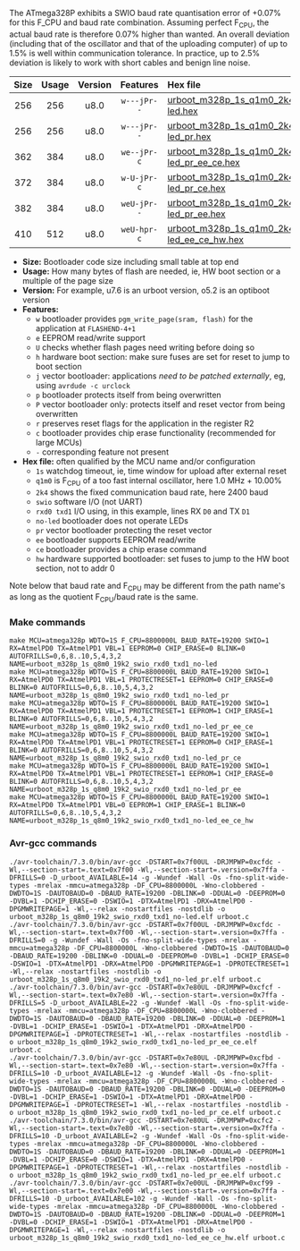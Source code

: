 The ATmega328P exhibits a SWIO baud rate quantisation error of +0.07% for this F_CPU and baud rate combination. Assuming perfect F<sub>CPU</sub>, the actual baud rate is therefore 0.07% higher than wanted. An overall deviation (including that of the oscillator and that of the uploading computer) of up to 1.5% is well within communication tolerance. In practice, up to 2.5% deviation is likely to work with short cables and benign line noise.

|Size|Usage|Version|Features|Hex file|
|:-:|:-:|:-:|:-:|:--|
|256|256|u8.0|`w---jPr--`|[urboot_m328p_1s_q1m0_2k4_swio_rxd0_txd1_no-led.hex](https://raw.githubusercontent.com/stefanrueger/urboot.hex/main/boards/uno/atmega328p/watchdog_1_s/internal_oscillator_q%2B10.00%25/%2B1m000000_hz/%2B%2B%2B2k4_baud/uart0_rxd0_txd1/no-led/urboot_m328p_1s_q1m0_2k4_swio_rxd0_txd1_no-led.hex)|
|256|256|u8.0|`w---jPr--`|[urboot_m328p_1s_q1m0_2k4_swio_rxd0_txd1_no-led_pr.hex](https://raw.githubusercontent.com/stefanrueger/urboot.hex/main/boards/uno/atmega328p/watchdog_1_s/internal_oscillator_q%2B10.00%25/%2B1m000000_hz/%2B%2B%2B2k4_baud/uart0_rxd0_txd1/no-led/urboot_m328p_1s_q1m0_2k4_swio_rxd0_txd1_no-led_pr.hex)|
|362|384|u8.0|`we--jPr-c`|[urboot_m328p_1s_q1m0_2k4_swio_rxd0_txd1_no-led_pr_ee_ce.hex](https://raw.githubusercontent.com/stefanrueger/urboot.hex/main/boards/uno/atmega328p/watchdog_1_s/internal_oscillator_q%2B10.00%25/%2B1m000000_hz/%2B%2B%2B2k4_baud/uart0_rxd0_txd1/no-led/urboot_m328p_1s_q1m0_2k4_swio_rxd0_txd1_no-led_pr_ee_ce.hex)|
|372|384|u8.0|`w-U-jPr-c`|[urboot_m328p_1s_q1m0_2k4_swio_rxd0_txd1_no-led_pr_ce.hex](https://raw.githubusercontent.com/stefanrueger/urboot.hex/main/boards/uno/atmega328p/watchdog_1_s/internal_oscillator_q%2B10.00%25/%2B1m000000_hz/%2B%2B%2B2k4_baud/uart0_rxd0_txd1/no-led/urboot_m328p_1s_q1m0_2k4_swio_rxd0_txd1_no-led_pr_ce.hex)|
|382|384|u8.0|`weU-jPr--`|[urboot_m328p_1s_q1m0_2k4_swio_rxd0_txd1_no-led_pr_ee.hex](https://raw.githubusercontent.com/stefanrueger/urboot.hex/main/boards/uno/atmega328p/watchdog_1_s/internal_oscillator_q%2B10.00%25/%2B1m000000_hz/%2B%2B%2B2k4_baud/uart0_rxd0_txd1/no-led/urboot_m328p_1s_q1m0_2k4_swio_rxd0_txd1_no-led_pr_ee.hex)|
|410|512|u8.0|`weU-hpr-c`|[urboot_m328p_1s_q1m0_2k4_swio_rxd0_txd1_no-led_ee_ce_hw.hex](https://raw.githubusercontent.com/stefanrueger/urboot.hex/main/boards/uno/atmega328p/watchdog_1_s/internal_oscillator_q%2B10.00%25/%2B1m000000_hz/%2B%2B%2B2k4_baud/uart0_rxd0_txd1/no-led/urboot_m328p_1s_q1m0_2k4_swio_rxd0_txd1_no-led_ee_ce_hw.hex)|

- **Size:** Bootloader code size including small table at top end
- **Usage:** How many bytes of flash are needed, ie, HW boot section or a multiple of the page size
- **Version:** For example, u7.6 is an urboot version, o5.2 is an optiboot version
- **Features:**
  + `w` bootloader provides `pgm_write_page(sram, flash)` for the application at `FLASHEND-4+1`
  + `e` EEPROM read/write support
  + `U` checks whether flash pages need writing before doing so
  + `h` hardware boot section: make sure fuses are set for reset to jump to boot section
  + `j` vector bootloader: applications *need to be patched externally*, eg, using `avrdude -c urclock`
  + `p` bootloader protects itself from being overwritten
  + `P` vector bootloader only: protects itself and reset vector from being overwritten
  + `r` preserves reset flags for the application in the register R2
  + `c` bootloader provides chip erase functionality (recommended for large MCUs)
  + `-` corresponding feature not present
- **Hex file:** often qualified by the MCU name and/or configuration
  + `1s` watchdog timeout, ie, time window for upload after external reset
  + `q1m0` is F<sub>CPU</sub> of a too fast internal oscillator, here 1.0 MHz + 10.00%
  + `2k4` shows the fixed communication baud rate, here 2400 baud
  + `swio` software I/O (not UART)
  + `rxd0 txd1` I/O using, in this example, lines RX `D0` and TX `D1`
  + `no-led` bootloader does not operate LEDs
  + `pr` vector bootloader protecting the reset vector
  + `ee` bootloader supports EEPROM read/write
  + `ce` bootloader provides a chip erase command
  + `hw` hardware supported bootloader: set fuses to jump to the HW boot section, not to addr 0


Note below that baud rate and F<sub>CPU</sub> may be different from the path name's as long as the quotient F<sub>CPU</sub>/baud rate is the same.

### Make commands
```
make MCU=atmega328p WDTO=1S F_CPU=8800000L BAUD_RATE=19200 SWIO=1 RX=AtmelPD0 TX=AtmelPD1 VBL=1 EEPROM=0 CHIP_ERASE=0 BLINK=0 AUTOFRILLS=0,6,8..10,5,4,3,2 NAME=urboot_m328p_1s_q8m0_19k2_swio_rxd0_txd1_no-led
make MCU=atmega328p WDTO=1S F_CPU=8800000L BAUD_RATE=19200 SWIO=1 RX=AtmelPD0 TX=AtmelPD1 VBL=1 PROTECTRESET=1 EEPROM=0 CHIP_ERASE=0 BLINK=0 AUTOFRILLS=0,6,8..10,5,4,3,2 NAME=urboot_m328p_1s_q8m0_19k2_swio_rxd0_txd1_no-led_pr
make MCU=atmega328p WDTO=1S F_CPU=8800000L BAUD_RATE=19200 SWIO=1 RX=AtmelPD0 TX=AtmelPD1 VBL=1 PROTECTRESET=1 EEPROM=1 CHIP_ERASE=1 BLINK=0 AUTOFRILLS=0,6,8..10,5,4,3,2 NAME=urboot_m328p_1s_q8m0_19k2_swio_rxd0_txd1_no-led_pr_ee_ce
make MCU=atmega328p WDTO=1S F_CPU=8800000L BAUD_RATE=19200 SWIO=1 RX=AtmelPD0 TX=AtmelPD1 VBL=1 PROTECTRESET=1 EEPROM=0 CHIP_ERASE=1 BLINK=0 AUTOFRILLS=0,6,8..10,5,4,3,2 NAME=urboot_m328p_1s_q8m0_19k2_swio_rxd0_txd1_no-led_pr_ce
make MCU=atmega328p WDTO=1S F_CPU=8800000L BAUD_RATE=19200 SWIO=1 RX=AtmelPD0 TX=AtmelPD1 VBL=1 PROTECTRESET=1 EEPROM=1 CHIP_ERASE=0 BLINK=0 AUTOFRILLS=0,6,8..10,5,4,3,2 NAME=urboot_m328p_1s_q8m0_19k2_swio_rxd0_txd1_no-led_pr_ee
make MCU=atmega328p WDTO=1S F_CPU=8800000L BAUD_RATE=19200 SWIO=1 RX=AtmelPD0 TX=AtmelPD1 VBL=0 EEPROM=1 CHIP_ERASE=1 BLINK=0 AUTOFRILLS=0,6,8..10,5,4,3,2 NAME=urboot_m328p_1s_q8m0_19k2_swio_rxd0_txd1_no-led_ee_ce_hw
```

### Avr-gcc commands
```
./avr-toolchain/7.3.0/bin/avr-gcc -DSTART=0x7f00UL -DRJMPWP=0xcfdc -Wl,--section-start=.text=0x7f00 -Wl,--section-start=.version=0x7ffa -DFRILLS=0 -D_urboot_AVAILABLE=14 -g -Wundef -Wall -Os -fno-split-wide-types -mrelax -mmcu=atmega328p -DF_CPU=8800000L -Wno-clobbered -DWDTO=1S -DAUTOBAUD=0 -DBAUD_RATE=19200 -DBLINK=0 -DDUAL=0 -DEEPROM=0 -DVBL=1 -DCHIP_ERASE=0 -DSWIO=1 -DTX=AtmelPD1 -DRX=AtmelPD0 -DPGMWRITEPAGE=1 -Wl,--relax -nostartfiles -nostdlib -o urboot_m328p_1s_q8m0_19k2_swio_rxd0_txd1_no-led.elf urboot.c
./avr-toolchain/7.3.0/bin/avr-gcc -DSTART=0x7f00UL -DRJMPWP=0xcfdc -Wl,--section-start=.text=0x7f00 -Wl,--section-start=.version=0x7ffa -DFRILLS=0 -g -Wundef -Wall -Os -fno-split-wide-types -mrelax -mmcu=atmega328p -DF_CPU=8800000L -Wno-clobbered -DWDTO=1S -DAUTOBAUD=0 -DBAUD_RATE=19200 -DBLINK=0 -DDUAL=0 -DEEPROM=0 -DVBL=1 -DCHIP_ERASE=0 -DSWIO=1 -DTX=AtmelPD1 -DRX=AtmelPD0 -DPGMWRITEPAGE=1 -DPROTECTRESET=1 -Wl,--relax -nostartfiles -nostdlib -o urboot_m328p_1s_q8m0_19k2_swio_rxd0_txd1_no-led_pr.elf urboot.c
./avr-toolchain/7.3.0/bin/avr-gcc -DSTART=0x7e80UL -DRJMPWP=0xcfcf -Wl,--section-start=.text=0x7e80 -Wl,--section-start=.version=0x7ffa -DFRILLS=5 -D_urboot_AVAILABLE=22 -g -Wundef -Wall -Os -fno-split-wide-types -mrelax -mmcu=atmega328p -DF_CPU=8800000L -Wno-clobbered -DWDTO=1S -DAUTOBAUD=0 -DBAUD_RATE=19200 -DBLINK=0 -DDUAL=0 -DEEPROM=1 -DVBL=1 -DCHIP_ERASE=1 -DSWIO=1 -DTX=AtmelPD1 -DRX=AtmelPD0 -DPGMWRITEPAGE=1 -DPROTECTRESET=1 -Wl,--relax -nostartfiles -nostdlib -o urboot_m328p_1s_q8m0_19k2_swio_rxd0_txd1_no-led_pr_ee_ce.elf urboot.c
./avr-toolchain/7.3.0/bin/avr-gcc -DSTART=0x7e80UL -DRJMPWP=0xcfbd -Wl,--section-start=.text=0x7e80 -Wl,--section-start=.version=0x7ffa -DFRILLS=10 -D_urboot_AVAILABLE=12 -g -Wundef -Wall -Os -fno-split-wide-types -mrelax -mmcu=atmega328p -DF_CPU=8800000L -Wno-clobbered -DWDTO=1S -DAUTOBAUD=0 -DBAUD_RATE=19200 -DBLINK=0 -DDUAL=0 -DEEPROM=0 -DVBL=1 -DCHIP_ERASE=1 -DSWIO=1 -DTX=AtmelPD1 -DRX=AtmelPD0 -DPGMWRITEPAGE=1 -DPROTECTRESET=1 -Wl,--relax -nostartfiles -nostdlib -o urboot_m328p_1s_q8m0_19k2_swio_rxd0_txd1_no-led_pr_ce.elf urboot.c
./avr-toolchain/7.3.0/bin/avr-gcc -DSTART=0x7e80UL -DRJMPWP=0xcfc2 -Wl,--section-start=.text=0x7e80 -Wl,--section-start=.version=0x7ffa -DFRILLS=10 -D_urboot_AVAILABLE=2 -g -Wundef -Wall -Os -fno-split-wide-types -mrelax -mmcu=atmega328p -DF_CPU=8800000L -Wno-clobbered -DWDTO=1S -DAUTOBAUD=0 -DBAUD_RATE=19200 -DBLINK=0 -DDUAL=0 -DEEPROM=1 -DVBL=1 -DCHIP_ERASE=0 -DSWIO=1 -DTX=AtmelPD1 -DRX=AtmelPD0 -DPGMWRITEPAGE=1 -DPROTECTRESET=1 -Wl,--relax -nostartfiles -nostdlib -o urboot_m328p_1s_q8m0_19k2_swio_rxd0_txd1_no-led_pr_ee.elf urboot.c
./avr-toolchain/7.3.0/bin/avr-gcc -DSTART=0x7e00UL -DRJMPWP=0xcf99 -Wl,--section-start=.text=0x7e00 -Wl,--section-start=.version=0x7ffa -DFRILLS=10 -D_urboot_AVAILABLE=102 -g -Wundef -Wall -Os -fno-split-wide-types -mrelax -mmcu=atmega328p -DF_CPU=8800000L -Wno-clobbered -DWDTO=1S -DAUTOBAUD=0 -DBAUD_RATE=19200 -DBLINK=0 -DDUAL=0 -DEEPROM=1 -DVBL=0 -DCHIP_ERASE=1 -DSWIO=1 -DTX=AtmelPD1 -DRX=AtmelPD0 -DPGMWRITEPAGE=1 -Wl,--relax -nostartfiles -nostdlib -o urboot_m328p_1s_q8m0_19k2_swio_rxd0_txd1_no-led_ee_ce_hw.elf urboot.c
```

